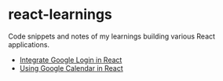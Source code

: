 # react-learnings

Code snippets and notes of my learnings building various React applications.

* [Integrate Google Login in React](https://github.com/nsinghal12/react-learnings/blob/master/2018/09-sep/react-google-login.md)
* [Using Google Calendar in React](https://github.com/nsinghal12/react-learnings/blob/master/2018/09-sep/react-google-calendar.md)
